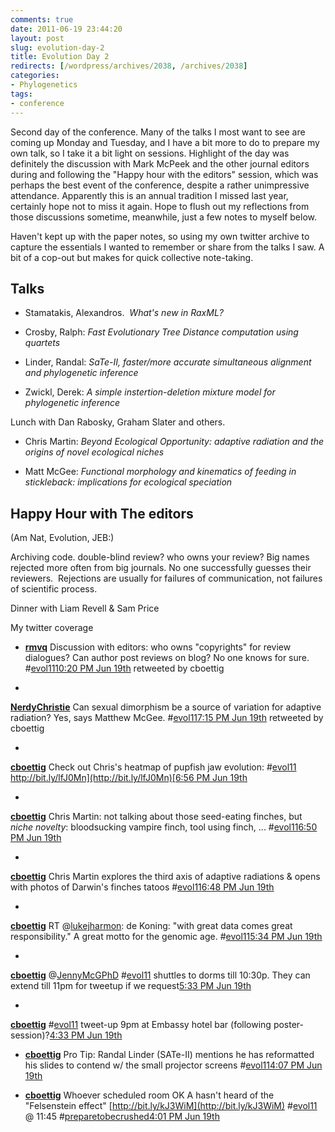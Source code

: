 ```yaml
---
comments: true
date: 2011-06-19 23:44:20
layout: post
slug: evolution-day-2
title: Evolution Day 2
redirects: [/wordpress/archives/2038, /archives/2038]
categories:
- Phylogenetics
tags:
- conference
---
```


Second day of the conference.  Many of the talks I most want to see are coming up Monday and Tuesday, and I have a bit more to do to prepare my own talk, so I take it a bit light on sessions.  Highlight of the day was definitely the discussion with Mark McPeek and the other journal editors during and following the "Happy hour with the editors" session, which was perhaps the best event of the conference, despite a rather unimpressive attendance.  Apparently this is an annual tradition I missed last year, certainly hope not to miss it again.  Hope to flush out my reflections from those discussions sometime, meanwhile, just a few notes to myself below.

Haven't kept up with the paper notes, so using my own twitter archive to capture the essentials I wanted to remember or share from the talks I saw.  A bit of a cop-out but makes for quick collective note-taking.


## Talks





	
  * Stamatakis, Alexandros.  _What's new in RaxML?_

	
  * Crosby, Ralph: _Fast Evolutionary Tree Distance computation using quartets_

	
  * Linder, Randal: _SaTe-II, faster/more accurate simultaneous alignment and phylogenetic inference_

	
  * Zwickl, Derek: _A simple instertion-deletion mixture model for phylogenetic inference_


Lunch with Dan Rabosky, Graham Slater and others.

	
  * Chris Martin: _Beyond Ecological Opportunity: adaptive radiation and the origins of novel ecological niches_

	
  * Matt McGee: _Functional morphology and kinematics of feeding in stickleback: implications for ecological speciation_




## Happy Hour with The editors


(Am Nat, Evolution, JEB:)

Archiving code. double-blind review? who owns your review? Big names rejected more often from big journals. No one successfully guesses their reviewers.  Rejections are usually for failures of communication, not failures of scientific process.

Dinner with Liam Revell & Sam Price


My twitter coverage






	
  * **[rmvq](http://twitter.com/rmvq)** Discussion with editors: who owns "copyrights" for review dialogues? Can author post reviews on blog? No one knows for sure. #[evol11](http://search.twitter.com/search?q=%23evol11)[10:20 PM Jun 19th](http://twitter.com/rmvq/status/82573450471940096) retweeted by cboettig

	
  * 





**[NerdyChristie](http://twitter.com/NerdyChristie)** Can sexual dimorphism be a source of variation for adaptive radiation? Yes, says Matthew McGee. #[evol11](http://search.twitter.com/search?q=%23evol11)[7:15 PM Jun 19th](http://twitter.com/NerdyChristie/status/82526909363265537) retweeted by cboettig





	
  * 





**[cboettig](http://twitter.com/cboettig)** Check out Chris's heatmap of pupfish jaw evolution: #[evol11](http://search.twitter.com/search?q=%23evol11) [http://bit.ly/lfJ0Mn](http://bit.ly/lfJ0Mn)[6:56 PM Jun 19th](http://twitter.com/cboettig/status/82522109401763841)





	
  * 





**[cboettig](http://twitter.com/cboettig)** Chris Martin: not talking about those seed-eating finches, but *niche novelty*: bloodsucking vampire finch, tool using finch, ... #[evol11](http://search.twitter.com/search?q=%23evol11)[6:50 PM Jun 19th](http://twitter.com/cboettig/status/82520612345626625)





	
  * 





**[cboettig](http://twitter.com/cboettig)** Chris Martin explores the third axis of adaptive radiations & opens with photos of Darwin's finches tatoos #[evol11](http://search.twitter.com/search?q=%23evol11)[6:48 PM Jun 19th](http://twitter.com/cboettig/status/82520073851502592)





	
  * 





**[cboettig](http://twitter.com/cboettig)** RT @[lukejharmon](http://twitter.com/lukejharmon): de Koning: "with great data comes great responsibility." A great motto for the genomic age. #[evol11](http://search.twitter.com/search?q=%23evol11)[5:34 PM Jun 19th](http://twitter.com/cboettig/status/82501568250920960)





	
  * 





**[cboettig](http://twitter.com/cboettig)** @[JennyMcGPhD](http://twitter.com/JennyMcGPhD) #[evol11](http://search.twitter.com/search?q=%23evol11) shuttles to dorms till 10:30p. They can extend till 11pm for tweetup if we request[5:33 PM Jun 19th](http://twitter.com/cboettig/status/82501194257412096)





	
  * 





**[cboettig](http://twitter.com/cboettig)** #[evol11](http://search.twitter.com/search?q=%23evol11) tweet-up 9pm at Embassy hotel bar (following poster-session)?[4:33 PM Jun 19th](http://twitter.com/cboettig/status/82486161074954240)





	
  * **[cboettig](http://twitter.com/cboettig)** Pro Tip: Randal Linder (SATe-II) mentions he has reformatted his slides to contend w/ the small projector screens #[evol11](http://search.twitter.com/search?q=%23evol11)[4:07 PM Jun 19th](http://twitter.com/cboettig/status/82479704858312704)



	
  * **[cboettig](http://twitter.com/cboettig)** Whoever scheduled room OK A hasn't heard of the "Felsenstein effect" [http://bit.ly/kJ3WiM](http://bit.ly/kJ3WiM) #[evol11](http://search.twitter.com/search?q=%23evol11) @ 11:45 #[preparetobecrushed](http://search.twitter.com/search?q=%23preparetobecrushed)[4:01 PM Jun 19th](http://twitter.com/cboettig/status/82478039090479104)



